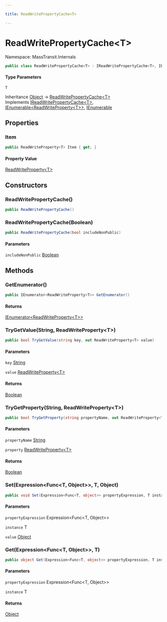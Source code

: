 ```yaml
---

title: ReadWritePropertyCache<T>

---
```


# ReadWritePropertyCache\<T\>

Namespace: MassTransit.Internals

```csharp
public class ReadWritePropertyCache<T> : IReadWritePropertyCache<T>, IEnumerable<ReadWriteProperty<T>>, IEnumerable
```

#### Type Parameters

`T`<br/>

Inheritance [Object](https://learn.microsoft.com/en-us/dotnet/api/system.object) → [ReadWritePropertyCache\<T\>](../masstransit-internals/readwritepropertycache-1)<br/>
Implements [IReadWritePropertyCache\<T\>](../masstransit-internals/ireadwritepropertycache-1), [IEnumerable\<ReadWriteProperty\<T\>\>](https://learn.microsoft.com/en-us/dotnet/api/system.collections.generic.ienumerable-1), [IEnumerable](https://learn.microsoft.com/en-us/dotnet/api/system.collections.ienumerable)

## Properties

### **Item**

```csharp
public ReadWriteProperty<T> Item { get; }
```

#### Property Value

[ReadWriteProperty\<T\>](../masstransit-internals/readwriteproperty-1)<br/>

## Constructors

### **ReadWritePropertyCache()**

```csharp
public ReadWritePropertyCache()
```

### **ReadWritePropertyCache(Boolean)**

```csharp
public ReadWritePropertyCache(bool includeNonPublic)
```

#### Parameters

`includeNonPublic` [Boolean](https://learn.microsoft.com/en-us/dotnet/api/system.boolean)<br/>

## Methods

### **GetEnumerator()**

```csharp
public IEnumerator<ReadWriteProperty<T>> GetEnumerator()
```

#### Returns

[IEnumerator\<ReadWriteProperty\<T\>\>](https://learn.microsoft.com/en-us/dotnet/api/system.collections.generic.ienumerator-1)<br/>

### **TryGetValue(String, ReadWriteProperty\<T\>)**

```csharp
public bool TryGetValue(string key, out ReadWriteProperty<T> value)
```

#### Parameters

`key` [String](https://learn.microsoft.com/en-us/dotnet/api/system.string)<br/>

`value` [ReadWriteProperty\<T\>](../masstransit-internals/readwriteproperty-1)<br/>

#### Returns

[Boolean](https://learn.microsoft.com/en-us/dotnet/api/system.boolean)<br/>

### **TryGetProperty(String, ReadWriteProperty\<T\>)**

```csharp
public bool TryGetProperty(string propertyName, out ReadWriteProperty<T> property)
```

#### Parameters

`propertyName` [String](https://learn.microsoft.com/en-us/dotnet/api/system.string)<br/>

`property` [ReadWriteProperty\<T\>](../masstransit-internals/readwriteproperty-1)<br/>

#### Returns

[Boolean](https://learn.microsoft.com/en-us/dotnet/api/system.boolean)<br/>

### **Set(Expression\<Func\<T, Object\>\>, T, Object)**

```csharp
public void Set(Expression<Func<T, object>> propertyExpression, T instance, object value)
```

#### Parameters

`propertyExpression` Expression\<Func\<T, Object\>\><br/>

`instance` T<br/>

`value` [Object](https://learn.microsoft.com/en-us/dotnet/api/system.object)<br/>

### **Get(Expression\<Func\<T, Object\>\>, T)**

```csharp
public object Get(Expression<Func<T, object>> propertyExpression, T instance)
```

#### Parameters

`propertyExpression` Expression\<Func\<T, Object\>\><br/>

`instance` T<br/>

#### Returns

[Object](https://learn.microsoft.com/en-us/dotnet/api/system.object)<br/>
